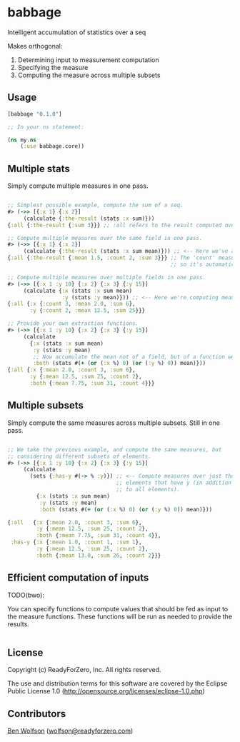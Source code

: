 babbage
=======

Intelligent accumulation of statistics over a seq

Makes orthogonal:
1) Determining input to measurement computation
2) Specifying the measure
3) Computing the measure across multiple subsets

## Usage

```clojure
[babbage "0.1.0"]

;; In your ns statement:

(ns my.ns 
    (:use babbage.core))
```

## Multiple stats

Simply compute multiple measures in one pass.

```clojure

;; Simplest possible example, compute the sum of a seq.
#> (->> [{:x 1} {:x 2}] 
     (calculate {:the-result (stats :x sum)}))
{:all {:the-result {:sum 3}}} ;; :all refers to the result computed over all elements, not a subset.

;; Compute multiple measures over the same field in one pass.
#> (->> [{:x 1} {:x 2}] 
     (calculate {:the-result (stats :x sum mean)})) ;; <-- Here we've added the mean as well.
{:all {:the-result {:mean 1.5, :count 2, :sum 3}}} ;; The 'count' measure is required by 'mean', 
                                                   ;; so it's automatically computed.

;; Compute multiple measures over multiple fields in one pass.
#> (->> [{:x 1 :y 10} {:x 2} {:x 3} {:y 15}]
     (calculate {:x (stats :x sum mean) 
                 :y (stats :y mean)})) ;; <-- Here we're computing mean over :y also.
{:all {:x {:count 3, :mean 2.0, :sum 6},
       :y {:count 2, :mean 12.5, :sum 25}}}

;; Provide your own extraction functions.
#> (->> [{:x 1 :y 10} {:x 2} {:x 3} {:y 15}] 
     (calculate 
       {:x (stats :x sum mean) 
        :y (stats :y mean) 
        ;; Now accumulate the mean not of a field, but of a function we provide.
        :both (stats #(+ (or (:x %) 0) (or (:y %) 0)) mean)})) 
{:all {:x {:mean 2.0, :count 3, :sum 6}, 
       :y {:mean 12.5, :sum 25, :count 2}, 
       :both {:mean 7.75, :sum 31, :count 4}}}
```

## Multiple subsets

Simply compute the same measures across multiple subsets. Still in one pass.

```clojure

;; We take the previous example, and compute the same measures, but 
;; considering different subsets of elements.
#> (->> [{:x 1 :y 10} {:x 2} {:x 3} {:y 15}] 
     (calculate 
       (sets {:has-y #(-> % :y)}) ;; <-- Compute measures over just those 
                                  ;; elements that have y (in addition 
                                  ;; to all elements).
         {:x (stats :x sum mean) 
          :y (stats :y mean) 
          :both (stats #(+ (or (:x %) 0) (or (:y %) 0)) mean)}))

{:all   {:x {:mean 2.0, :count 3, :sum 6}, 
         :y {:mean 12.5, :sum 25, :count 2}, 
         :both {:mean 7.75, :sum 31, :count 4}}, 
 :has-y {:x {:mean 1.0, :count 1, :sum 1}, 
         :y {:mean 12.5, :sum 25, :count 2}, 
         :both {:mean 13.0, :sum 26, :count 2}}}

```

## Efficient computation of inputs

TODO(bwo):

You can specify functions to compute values that should be fed as
input to the measure functions. These functions will be run as needed
to provide the results.

```clojure

```

## License

Copyright (c) ReadyForZero, Inc. All rights reserved.

The use and distribution terms for this software are covered by the Eclipse Public License 1.0 (http://opensource.org/licenses/eclipse-1.0.php)

## Contributors

[Ben Wolfson](http://github.com/bwo) (wolfson@readyforzero.com)